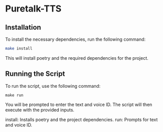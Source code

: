 # Puretalk-TTS

## Installation

To install the necessary dependencies, run the following command:

```sh
make install
```
This will install poetry and the required dependencies for the project.  

## Running the Script
To run the script, use the following command:
```angular2html
make run
```
You will be prompted to enter the text and voice ID. The script will then execute with the provided inputs.

install: Installs poetry and the project dependencies.
run: Prompts for text and voice ID.